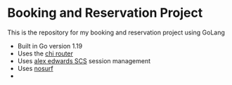 # Booking and Reservation Project

This is the repository for my booking and reservation project using GoLang

- Built in Go version 1.19
- Uses the [chi router](https://github.com/go-chi/chi)
- Uses [alex edwards SCS](https://github.com/alexedwards/scs/v2) session management
- Uses [nosurf](https://github.com/jusinas/nosurf)
- 